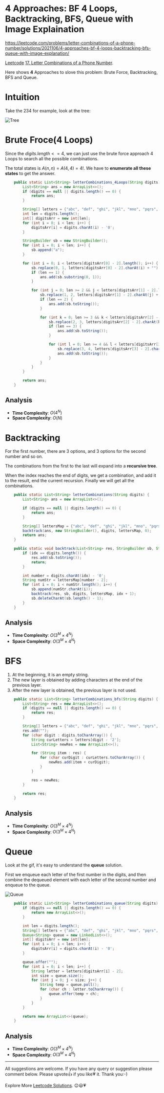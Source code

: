 # 4 Approaches: BF 4 Loops, Backtracking, BFS, Queue with Image Explaination 

https://leetcode.com/problems/letter-combinations-of-a-phone-number/solutions/2021106/4-approaches-bf-4-loops-backtracking-bfs-queue-with-image-explanation/


[Leetcode](https://leetcode.com/) [17. Letter Combinations of a Phone Number](https://leetcode.com/problems/letter-combinations-of-a-phone-number/).

Here shows **4** Approaches to slove this problem: Brute Force, Backtracking, BFS and Queue.

# Intuition

Take the $234$ for example, look at the tree:

![Tree](https://assets.leetcode.com/users/images/69adced7-10fe-4048-bff6-91fa1639b055_1652063610.0135918.png)

# Brute Froce(4 Loops)

Since the $\textit{digits.length} <= 4$, we can just use the brute force approach $4$ Loops to search all the possible combinations. 

The total states is $A(n,n)=A(4,4)=4!$. We have to **enumerate all these states** to get the answer.

```java
    public static List<String> letterCombinations_4Loops(String digits) {
        List<String> ans = new ArrayList<>();
        if (digits == null || digits.length() == 0) {
            return ans;
        }

        String[] letters = {"abc", "def", "ghi", "jkl", "mno", "pqrs", "tuv", "wxyz"};
        int len = digits.length();
        int[] digitsArr = new int[len];
        for (int i = 0; i < len; i++) {
            digitsArr[i] = digits.charAt(i) - '0';
        }

        StringBuilder sb = new StringBuilder();
        for (int i = 0; i < len; i++) {
            sb.append("a");
        }

        for (int i = 0; i < letters[digitsArr[0] - 2].length(); i++) {
            sb.replace(0, 1, letters[digitsArr[0] - 2].charAt(i) + "");
            if (len == 1) {
                ans.add(sb.substring(0, 1));
            }

            for (int j = 0; len >= 2 && j < letters[digitsArr[1] - 2].length(); j++) {
                sb.replace(1, 2, letters[digitsArr[1] - 2].charAt(j) + "");
                if (len == 2) {
                    ans.add(sb.toString());
                }

                for (int k = 0; len >= 3 && k < letters[digitsArr[2] - 2].length(); k++) {
                    sb.replace(2, 3, letters[digitsArr[2] - 2].charAt(k) + "");
                    if (len == 3) {
                        ans.add(sb.toString());
                    }

                    for (int l = 0; len >= 4 && l < letters[digitsArr[3] - 2].length(); l++) {
                        sb.replace(3, 4, letters[digitsArr[3] - 2].charAt(l) + "");
                        ans.add(sb.toString());
                    }
                }
            }
        }

        return ans;
    }
```

## Analysis

- **Time Complexity**: $O(4^N)$
- **Space Complexity**: $O(N)$


# Backtracking

For the first number, there are $3$ options, and $3$ options for the second number and so on.

The combinations from the first to the last will expand into a **recursive tree**. 

When the index reaches the end of digits, we get a combination, and add it to the result, end the current recursion. Finally we will get all the combinations.

```java
    public static List<String> letterCombinations(String digits) {
        List<String> ans = new ArrayList<>();

        if (digits == null || digits.length() == 0) {
            return ans;
        }

        String[] lettersMap = {"abc", "def", "ghi", "jkl", "mno", "pqrs", "tuv", "wxyz"};
        backtrack(ans, new StringBuilder(), digits, lettersMap, 0);
        return ans;
    }

    public static void backtrack(List<String> res, StringBuilder sb, String digits, String[] lettersMap, int idx) {
        if (idx == digits.length()) {
            res.add(sb.toString());
            return;
        }

        int number = digits.charAt(idx) - '0';
        String numStr = lettersMap[number - 2];
        for (int i = 0; i < numStr.length(); i++) {
            sb.append(numStr.charAt(i));
            backtrack(res, sb, digits, lettersMap, idx + 1);
            sb.deleteCharAt(sb.length() - 1);
        }
    }
```

## Analysis

- **Time Complexity**: $O(3^M \times 4^N)$
- **Space Complexity**: $O(3^M \times 4^N)$

# BFS

1. At the beginning, it is an empty string.
2. The new layer is obtained by adding characters at the end of the previous layer.
3. After the new layer is obtained, the previous layer is not used.

```java
    public static List<String> letterCombinations_bfs(String digits) {
        List<String> res = new ArrayList<>();
        if (digits == null || digits.length() == 0) {
            return res;
        }

        String[] letters = {"abc", "def", "ghi", "jkl", "mno", "pqrs", "tuv", "wxyz"};
        res.add("");
        for (char digit : digits.toCharArray()) {
            String curLetters = letters[digit - '2'];
            List<String> newRes = new ArrayList<>();

            for (String item : res) {
                for (char curDigit : curLetters.toCharArray()) {
                    newRes.add(item + curDigit);
                }
            }

            res = newRes;
        }

        return res;
    }
```

## Analysis

- **Time Complexity**: $O(3^M \times 4^N)$
- **Space Complexity**: $O(3^M \times 4^N)$

# Queue

Look at the gif, it's easy to understand the **queue** solution.

First we enqueue each letter of the first number in the digits, and then combine the dequeued element with each letter of the second number and enqueue to the queue.

![Queue](https://assets.leetcode.com/users/images/6bceca0e-ce2e-4276-9b03-5859eb205233_1652064181.415355.gif)

```java
    public static List<String> letterCombinations_queue(String digits) {
        if (digits == null || digits.length() == 0) {
            return new ArrayList<>();
        }

        int len = digits.length();
        String[] letters = {"abc", "def", "ghi", "jkl", "mno", "pqrs", "tuv", "wxyz"};
        Queue<String> queue = new LinkedList<>();
        int[] digitsArr = new int[len];
        for (int i = 0; i < len; i++) {
            digitsArr[i] = digits.charAt(i) - '0';
        }

        queue.offer("");
        for (int i = 0; i < len; i++) {
            String letter = letters[digitsArr[i] - 2];
            int size = queue.size();
            for (int j = 0; j < size; j++) {
                String temp = queue.poll();
                for (char ch : letter.toCharArray()) {
                    queue.offer(temp + ch);
                }
            }
        }

        return new ArrayList<>(queue);
    }
```

## Analysis

- **Time Complexity**: $O(3^M \times 4^N)$
- **Space Complexity**: $O(3^M \times 4^N)$


------------

All suggestions are welcome. 
If you have any query or suggestion please comment below.
Please upvote👍 if you like💗 it. Thank you:-)

Explore More [Leetcode Solutions](https://leetcode.com/discuss/general-discussion/1868912/My-Leetcode-Solutions-All-In-One). 😉😃💗

